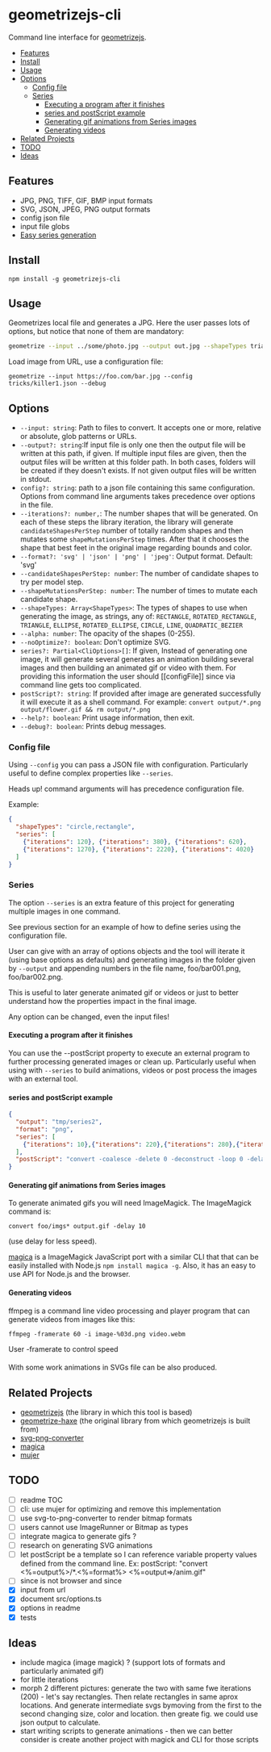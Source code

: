 # geometrizejs-cli

Command line interface for [geometrizejs](https://github.com/cancerberoSgx/geometrizejs).

<!-- toc -->

- [Features](#features)
- [Install](#install)
- [Usage](#usage)
- [Options](#options)
  * [Config file](#config-file)
  * [Series](#series)
    + [Executing a program after it finishes](#executing-a-program-after-it-finishes)
    + [series and postScript example](#series-and-postscript-example)
    + [Generating gif animations from Series images](#generating-gif-animations-from-series-images)
    + [Generating videos](#generating-videos)
- [Related Projects](#related-projects)
- [TODO](#todo)
- [Ideas](#ideas)

<!-- tocstop -->

## Features

 * JPG, PNG, TIFF, GIF, BMP input formats
 * SVG, JSON, JPEG, PNG output formats
 * config json file
 * input file globs
 * <a href="https://cancerberosgx.github.io/demos/geometrizejs-cli/index.html">Easy series generation</a>

## Install

```sg
npm install -g geometrizejs-cli 
```

## Usage

Geometrizes local file and generates a JPG. Here the user passes lots of options, but notice that none of them are mandatory:

```sh
geometrize --input ../some/photo.jpg --output out.jpg --shapeTypes triangle,rectangle --iterations 100 --format jpeg --shapeMutationsPerStep 88 --candidateShapesPerStep 233
```

Load image from URL, use a configuration file:

```
geometrize --input https://foo.com/bar.jpg --config tricks/killer1.json --debug
```

## Options

 * `--input: string`: Path to files to convert. It accepts one or more, relative or absolute, glob patterns or URLs.
 * `--output?: string`:If input file is only one then the output file will be written at this path, if given. If multiple input files are given, then the output files will be written at this folder path. In both cases, folders will be created if they doesn't exists. If not given output files will be written in stdout.
 * `config?: string`: path to a json file containing this same configuration. Options from command line arguments takes precedence over options in the file.
 * `--iterations?: number,`: The number shapes that will be generated. On each of these steps the library iteration, the library will generate `candidateShapesPerStep` number of totally random shapes and then mutates some `shapeMutationsPerStep` times. After that it chooses the shape that best feet in the original image regarding bounds and color.
 * `--format?: 'svg' | 'json' | 'png' | 'jpeg'`: Output format. Default: 'svg'
 * `--candidateShapesPerStep: number`: The number of candidate shapes to try per model step.
 * `--shapeMutationsPerStep: number`: The number of times to mutate each candidate shape.
 * `--shapeTypes: Array<ShapeTypes>`: The types of shapes to use when generating the image, as strings, any of: `RECTANGLE`, `ROTATED_RECTANGLE`, `TRIANGLE`, `ELLIPSE`, `ROTATED_ELLIPSE`, `CIRCLE`, `LINE`, `QUADRATIC_BEZIER`
 * `--alpha: number`: The opacity of the shapes (0-255).
 * `--noOptimize?: boolean`: Don't optimize SVG.
 * `series?: Partial<CliOptions>[]`: If given, Instead of generating one image, it will generate several generates an animation building several images and then building an animated gif or video with them. For providing this information the user should [[configFile]] since via command line gets too complicated.
 * `postScript?: string`: If provided after image are generated successfully it will execute it as a shell command. For example: `convert output/*.png output/flower.gif && rm output/*.png`
 * `--help?: boolean`:  Print usage information, then exit.
 * `--debug?: boolean`:  Prints debug messages.


### Config file

Using `--config` you can pass a JSON file with configuration. Particularly useful to define complex properties like `--series`. 

Heads up! command arguments will has precedence configuration file. 

Example:

```json
{
  "shapeTypes": "circle,rectangle",
  "series": [ 
    {"iterations": 120}, {"iterations": 380}, {"iterations": 620},
    {"iterations": 1270}, {"iterations": 2220}, {"iterations": 4020}
  ]
}
```

### Series

The option `--series` is an extra feature of this project for generating multiple images in one command. 

See previous section for an example of how to define series using the configuration file.

User can give with an array of options objects and the tool will iterate it (using base options as defaults) and generating images in the folder given by `--output` and appending numbers in the file name, foo/bar001.png, foo/bar002.png. 

This is useful to later generate animated gif or videos or just to better understand how the properties impact in the final image. 

Any option can be changed, even the input files!

#### Executing a program after it finishes

You can use the --postScript property to execute an external program to further processing generated images or clean up. Particularly useful when using with `--series` to build animations, videos or post process the images with an external tool.

#### series and postScript example

```json
{
  "output": "tmp/series2",
  "format": "png",
  "series": [
    {"iterations": 10},{"iterations": 220},{"iterations": 280},{"iterations": 420},{"iterations": 770},{"iterations": 1120},{"iterations": 2220},{"iterations": 4020},{"iterations": 8020}
  ],
  "postScript": "convert -coalesce -delete 0 -deconstruct -loop 0 -delay 18 $(ls tmp/series2/*.png | sort -V) $(ls tmp/series2/*.png | sort -Vr) tmp/series2.gif && rm -rf tmp/series2"
}
```

#### Generating gif animations from Series images

To generate animated gifs you will need ImageMagick. The ImageMagick command is:

```
convert foo/imgs* output.gif -delay 10
```
(use delay for less speed).

[magica](https://www.npmjs.com/package/magica) is a ImageMagick JavaScript port with a similar CLI that that can be easily installed with Node.js `npm install magica -g`. Also, it has an easy to use API for Node.js and the browser. 

#### Generating videos

ffmpeg is a command line video processing and player program that can generate videos from images like this:

```
ffmpeg -framerate 60 -i image-%03d.png video.webm
```

User -framerate to control speed

####

With some work animations in SVGs file can be also produced. 

## Related Projects

 * [geometrizejs](https://www.npmjs.com/package/geometrizejs) (the library in which this tool is based)
 * [geometrize-haxe](https://github.com/Tw1ddle/geometrize-haxe/) (the original library from which geometrizejs is built from)
 * [svg-png-converter](https://www.npmjs.com/package/svg-png-converter)
 * [magica](https://www.npmjs.com/package/magica)
 * [mujer](https://www.npmjs.com/package/mujer)
 
## TODO

- [ ] readme TOC
- [ ] cli: use mujer for optimizing and remove this implementation
- [ ] use svg-to-png-converter to render bitmap formats
- [ ] users cannot use ImageRunner or Bitmap as types
- [ ] integrate magica to generate gifs ? 
- [ ] research on generating SVG animations
- [ ] let postScript be a template so I can reference variable property values defined from the command line. Ex: postScript: "convert <%=output%>/*.<%=format%> <%=output=>/anim.gif"
- [ ] since is not browser and since 
- [x] input from url
- [x] document src/options.ts
- [x] options in readme
- [x] tests

## Ideas

 * include magica (image magick) ? (support lots of formats and particularly animated gif) 
 * for little iterations
 * morph 2 different pictures: generate the two with same fwe iterations (200) - let's say rectangles. Then relate rectangles in same aprox locations. And generate intermediate svgs bymoving from the first to the second changing size, color and location. then greate fig. we could use json output to calculate.
 * start writing scripts to generate animations - then we can better consider is create another project with magick and CLI for those scripts